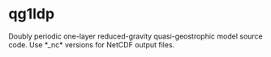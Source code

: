 # qg1ldp
Doubly periodic one-layer reduced-gravity quasi-geostrophic model source code.
 Use \*_nc\* versions for NetCDF output files.

